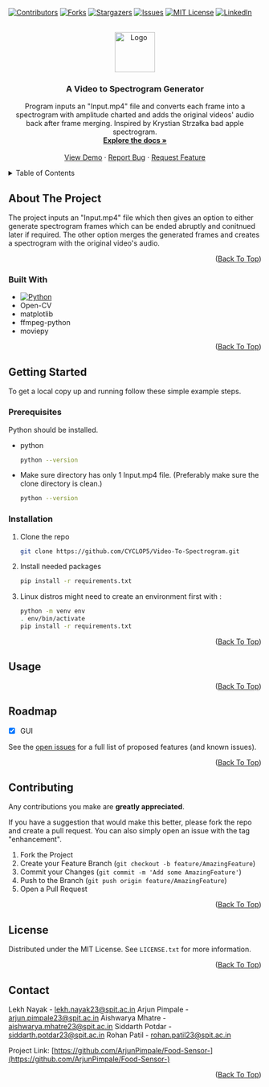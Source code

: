 
<a name="readme-top"></a>

[![Contributors][contributors-shield]][contributors-url]
[![Forks][forks-shield]][forks-url]
[![Stargazers][stars-shield]][stars-url]
[![Issues][issues-shield]][issues-url]
[![MIT License][license-shield]][license-url]
[![LinkedIn][linkedin-shield]][linkedin-url]



<!-- PROJECT LOGO -->
<br />
<div align="center">
  <a href="https://github.com/CYCLOP5/Video-To-Spectrogram">
    <img src="https://is3-ssl.mzstatic.com/image/thumb/Purple114/v4/f8/0f/85/f80f8576-fead-09c9-a424-9505e8a8e7c8/AppIcon-0-0-1x_U007emarketing-0-0-0-7-0-0-sRGB-0-0-0-GLES2_U002c0-512MB-85-220-0-0.png/512x512bb.jpg" alt="Logo" width="80" height="80">
  </a>

<h3 align="center">A Video to Spectrogram Generator</h3>

  <p align="center">
    Program inputs an "Input.mp4" file and converts each frame into a spectrogram with amplitude charted and adds the original videos' audio back after frame merging. Inspired by Krystian Strzałka bad apple spectrogram.
    <br />
    <a href="https://github.com/CYCLOP5/Video-To-Spectrogram"><strong>Explore the docs »</strong></a>
    <br />
    <br />
    <a href="https://github.com/CYCLOP5/Video-To-Spectrogram">View Demo</a>
    ·
    <a href="https://github.com/CYCLOP5/Video-To-Spectrogram/issues">Report Bug</a>
    ·
    <a href="https://github.com/CYCLOP5/Video-To-Spectrogram/issues">Request Feature</a>
  </p>
</div>



<!-- TABLE OF CONTENTS -->
<details>
  <summary>Table of Contents</summary>
  <ol>
    <li>
      <a href="#about-the-project">About The Project</a>
      <ul>
        <li><a href="#built-with">Built With</a></li>
      </ul>
    </li>
    <li>
      <a href="#getting-started">Getting Started</a>
      <ul>
        <li><a href="#prerequisites">Prerequisites</a></li>
        <li><a href="#installation">Installation</a></li>
      </ul>
    </li>
    <li><a href="#usage">Usage</a></li>
    <li><a href="#roadmap">Roadmap</a></li>
    <li><a href="#contributing">Contributing</a></li>
    <li><a href="#license">License</a></li>
    <li><a href="#contact">Contact</a></li>
  </ol>
</details>



<!-- ABOUT THE PROJECT -->
## About The Project

The project inputs an "Input.mp4" file which then gives an option to either generate spectrogram frames which can be ended abruptly and conitnued later if required. The other option merges the generated frames and creates a spectrogram with the original video's audio.


<p align="right">(<a href="#readme-top">Back To Top</a>)</p>



### Built With

* [![Python][Python]][Python-url]
* Open-CV
* matplotlib
* ffmpeg-python
* moviepy
 

<p align="right">(<a href="#readme-top">Back To Top</a>)</p>



<!-- GETTING STARTED -->
## Getting Started

To get a local copy up and running follow these simple example steps.

### Prerequisites
Python should be installed.

* python
  ```sh
  python --version
  ```
* Make sure directory has only 1 Input.mp4 file. (Preferably make sure the clone directory is clean.)
  ```sh
  python --version
  ```
  
### Installation

1. Clone the repo
   ```sh
   git clone https://github.com/CYCLOP5/Video-To-Spectrogram.git
   ```
2. Install needed packages
   ```sh
   pip install -r requirements.txt
   ```
3. Linux distros might need to create an environment first with :
   ```sh
   python -m venv env
   . env/bin/activate
   pip install -r requirements.txt
   ```

<p align="right">(<a href="#readme-top">Back To Top</a>)</p>



<!-- USAGE EXAMPLES -->
## Usage



<p align="right">(<a href="#readme-top">Back To Top</a>)</p>



<!-- ROADMAP -->
## Roadmap

- [x] GUI


See the [open issues](https://github.com/CYCLOP5/Video-To-Spectrogram/issues) for a full list of proposed features (and known issues).

<p align="right">(<a href="#readme-top">Back To Top</a>)</p>



<!-- CONTRIBUTING -->
## Contributing

Any contributions you make are **greatly appreciated**.

If you have a suggestion that would make this better, please fork the repo and create a pull request. You can also simply open an issue with the tag "enhancement".

1. Fork the Project
2. Create your Feature Branch (`git checkout -b feature/AmazingFeature`)
3. Commit your Changes (`git commit -m 'Add some AmazingFeature'`)
4. Push to the Branch (`git push origin feature/AmazingFeature`)
5. Open a Pull Request

<p align="right">(<a href="#readme-top">Back To Top</a>)</p>



<!-- LICENSE -->
## License

Distributed under the MIT License. See `LICENSE.txt` for more information.

<p align="right">(<a href="#readme-top">Back To Top</a>)</p>



<!-- CONTACT -->
## Contact

Lekh Nayak - lekh.nayak23@spit.ac.in
Arjun Pimpale - arjun.pimpale23@spit.ac.in
Aishwarya Mhatre - aishwarya.mhatre23@spit.ac.in
Siddarth Potdar - siddarth.potdar23@spit.ac.in
Rohan Patil - rohan.patil23@spit.ac.in

Project Link: [https://github.com/ArjunPimpale/Food-Sensor-](https://github.com/ArjunPimpale/Food-Sensor-)

<p align="right">(<a href="#readme-top">Back To Top</a>)</p>






[contributors-shield]: https://img.shields.io/github/contributors/CYCLOP5/Video-To-Spectrogram.svg?style=for-the-badge
[contributors-url]: https://github.com/CYCLOP5/Video-To-Spectrogram/graphs/contributors
[forks-shield]: https://img.shields.io/github/forks/CYCLOP5/Video-To-Spectrogram.svg?style=for-the-badge
[forks-url]: https://github.com/CYCLOP5/Video-To-Spectrogram/network/members
[stars-shield]: https://img.shields.io/github/stars/CYCLOP5/Video-To-Spectrogram.svg?style=for-the-badge
[stars-url]: https://github.com/CYCLOP5/Video-To-Spectrogram/stargazers
[issues-shield]: https://img.shields.io/github/issues/CYCLOP5/Video-To-Spectrogram.svg?style=for-the-badge
[issues-url]: https://github.com/CYCLOP5/Video-To-Spectrogram/issues
[license-shield]: https://img.shields.io/github/license/CYCLOP5/Video-To-Spectrogram.svg?style=for-the-badge
[license-url]: https://github.com/CYCLOP5/Video-To-Spectrogram/blob/master/LICENSE.txt
[linkedin-shield]: https://img.shields.io/badge/-LinkedIn-black.svg?style=for-the-badge&logo=linkedin&colorB=555
[linkedin-url]: https://linkedin.com/in/vnjhaveri
[product-screenshot]: images/screenshot.png
[Python]: ![python-logo](https://download.logo.wine/logo/Python_(programming_language)/Python_(programming_language)-Logo.wine.png)
[Python-url]:https://www.python.org/
